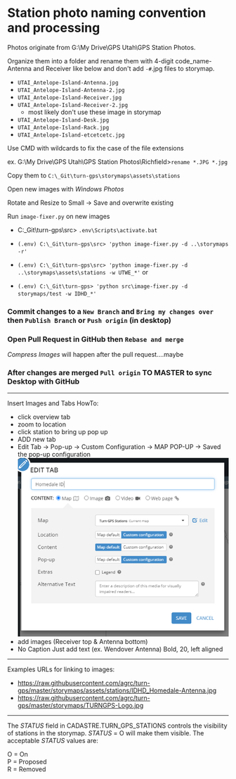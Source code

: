 # Station photo naming convention and processing

Photos originate from G:\My Drive\GPS Utah\GPS Station Photos.

Organize them into a folder and rename them with 4-digit code_name-Antenna and Receiver like below and don't add `-#`.jpg files to storymap.

- `UTAI_Antelope-Island-Antenna.jpg`
- `UTAI_Antelope-Island-Antenna-2.jpg`
- `UTAI_Antelope-Island-Receiver.jpg`
- `UTAI_Antelope-Island-Receiver-2.jpg`
  - most likely don't use these image in storymap
- `UTAI_Antelope-Island-Desk.jpg`
- `UTAI_Antelope-Island-Rack.jpg`
- `UTAI_Antelope-Island-etcetcetc.jpg`

Use CMD with wildcards to fix the case of the file extensions

ex. G:\My Drive\GPS Utah\GPS Station Photos\Richfield>`rename *.JPG *.jpg`

Copy them to `C:\_Git\turn-gps\storymaps\assets\stations`

Open new images with _Windows Photos_

Rotate and Resize to Small -> Save and overwrite existing

Run `image-fixer.py` on new images

- C:\_Git\turn-gps\src> `.env\Scripts\activate.bat`

- `(.env) C:\_Git\turn-gps\src> 'python image-fixer.py -d ..\storymaps -r'`
- `(.env) C:\_Git\turn-gps\src> 'python image-fixer.py -d ..\storymaps\assets\stations -w UTWE_*'`
or
- `(.env) C:\_Git\turn-gps> 'python src\image-fixer.py -d storymaps/test -w IDHD_*'`

### Commit changes to a `New Branch` and `Bring my changes over` then `Publish Branch` or `Push origin` (in desktop)
### Open Pull Request in GitHub then `Rebase and merge`  
_Compress Images_ will happen after the pull request....maybe  
### After changes are merged `Pull origin` TO MASTER to sync Desktop with GitHub
---
Insert Images and Tabs HowTo:
- click overview tab
- zoom to location
- click station to bring up pop up
- ADD new tab
- Edit Tab -> Pop-up -> Custom Configuration -> MAP POP-UP -> Saved the pop-up configuration
![](https://raw.githubusercontent.com/agrc/turn-gps/master/storymaps/assets/stations/_Tab_Configuration.png)
- add images (Receiver top & Antenna bottom)
- No Caption Just add text (ex. Wendover Antenna) Bold, 20, left aligned
---
Examples URLs for linking to images:
- https://raw.githubusercontent.com/agrc/turn-gps/master/storymaps/assets/stations/IDHD_Homedale-Antenna.jpg
- https://raw.githubusercontent.com/agrc/turn-gps/master/storymaps/TURNGPS-Logo.jpg
---
The _STATUS_ field in CADASTRE.TURN_GPS_STATIONS controls the visibility of stations in the storymap. _STATUS_ = O will make them visible. The acceptable _STATUS_ values are:  

O = On  
P = Proposed  
R = Removed  
